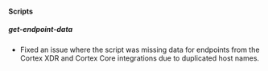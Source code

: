 
#### Scripts

##### get-endpoint-data

- Fixed an issue where the script was missing data for endpoints from the Cortex XDR and Cortex Core integrations due to duplicated host names.
